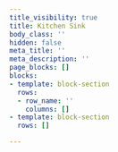 ```yaml
---
title_visibility: true
title: Kitchen Sink
body_class: ''
hidden: false
meta_title: ''
meta_description: ''
page_blocks: []
blocks:
- template: block-section
  rows:
  - row_name: ''
    columns: []
- template: block-section
  rows: []

---
```

